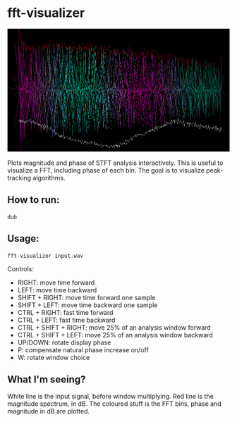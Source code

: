 # fft-visualizer

![Example screenshot](screenshot.jpg)

Plots magnitude and phase of STFT analysis interactively.
This is useful to visualize a FFT, including phase of each bin.
The goal is to visualize peak-tracking algorithms.

## How to run:

```
dub
```


## Usage:
```
fft-visualizer input.wav
```
Controls:
- RIGHT: move time forward
- LEFT: move time backward
- SHIFT + RIGHT: move time forward one sample 
- SHIFT + LEFT: move time backward one sample
- CTRL + RIGHT: fast time forward
- CTRL + LEFT: fast time backward
- CTRL + SHIFT + RIGHT: move 25% of an analysis window forward
- CTRL + SHIFT + LEFT: move 25% of an analysis window backward
- UP/DOWN: rotate display phase
- P: compensate natural phase increase on/off
- W: rotate window choice


## What I'm seeing?

White line is the input signal, before window multiplying.
Red line is the magnitude spectrum, in dB.
The coloured stuff is the FFT bins, phase and magnitude in dB are plotted.
